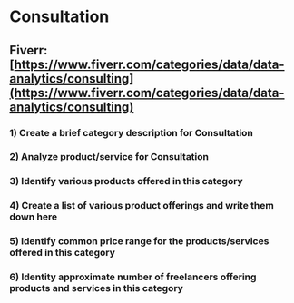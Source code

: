 # Consultation
## Fiverr: [https://www.fiverr.com/categories/data/data-analytics/consulting](https://www.fiverr.com/categories/data/data-analytics/consulting)
### 1) Create a brief category description for Consultation
### 2) Analyze product/service for Consultation
### 3) Identify various products offered in this category
### 4) Create a list of various product offerings and write them down here
### 5) Identify common price range for the products/services offered in this category
### 6) Identity approximate number of freelancers offering products and services in this category
